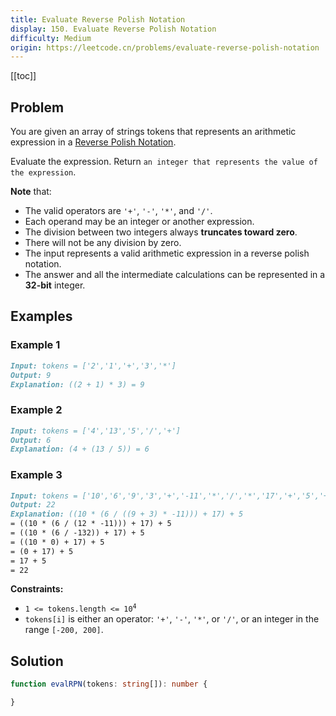 ```yaml
---
title: Evaluate Reverse Polish Notation
display: 150. Evaluate Reverse Polish Notation
difficulty: Medium
origin: https://leetcode.cn/problems/evaluate-reverse-polish-notation
---
```


[[toc]]

## Problem

You are given an array of strings tokens that represents an arithmetic expression in a <a href="http://en.wikipedia.org/wiki/Reverse_Polish_notation" target="_blank">Reverse Polish Notation</a>.

Evaluate the expression. Return `an integer that represents the value of the expression`.

**Note** that:

- The valid operators are `'+'`, `'-'`, `'*'`, and `'/'`.
- Each operand may be an integer or another expression.
- The division between two integers always **truncates toward zero**.
- There will not be any division by zero.
- The input represents a valid arithmetic expression in a reverse polish notation.
- The answer and all the intermediate calculations can be represented in a **32-bit** integer.

## Examples

### Example 1

```md
Input: tokens = ['2','1','+','3','*']
Output: 9
Explanation: ((2 + 1) * 3) = 9
```

### Example 2

```md
Input: tokens = ['4','13','5','/','+']
Output: 6
Explanation: (4 + (13 / 5)) = 6
```

### Example 3

```md
Input: tokens = ['10','6','9','3','+','-11','*','/','*','17','+','5','+']
Output: 22
Explanation: ((10 * (6 / ((9 + 3) * -11))) + 17) + 5
= ((10 * (6 / (12 * -11))) + 17) + 5
= ((10 * (6 / -132)) + 17) + 5
= ((10 * 0) + 17) + 5
= (0 + 17) + 5
= 17 + 5
= 22
```

**Constraints:**

- <code>1 <= tokens.length <= 10<sup>4</sup></code>
- `tokens[i]` is either an operator: `'+'`, `'-'`, `'*'`, or `'/'`, or an integer in the range `[-200, 200]`.

## Solution

```ts
function evalRPN(tokens: string[]): number {

}
```

